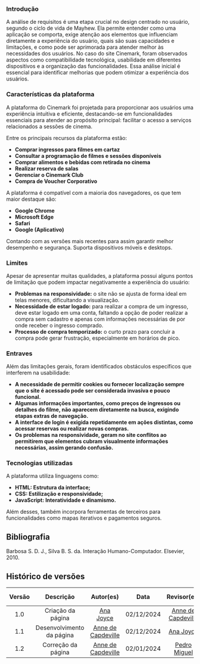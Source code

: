 ### **Introdução**

A análise de requisitos é uma etapa crucial no design centrado no usuário, segundo o ciclo de vida de Mayhew. Ela permite entender como uma aplicação se comporta, exige atenção aos elementos que influenciam diretamente a experiência do usuário, quais são suas capacidades e limitações, e como pode ser aprimorada para atender melhor às necessidades dos usuários. No caso do site Cinemark, foram observados aspectos como compatibilidade tecnológica, usabilidade em diferentes dispositivos e a organização das funcionalidades. Essa análise inicial é essencial para identificar melhorias que podem otimizar a experiência dos usuários.

### **Características da plataforma**

A plataforma do Cinemark foi projetada para proporcionar aos usuários uma experiência intuitiva e eficiente, destacando-se em funcionalidades essenciais para atender ao propósito principal: facilitar o acesso a serviços relacionados a sessões de cinema. 

Entre os principais recursos da plataforma estão:

- **Comprar ingressos para filmes em cartaz**
- **Consultar a programação de filmes e sessões disponíveis**
- **Comprar alimentos e bebidas com retirada no cinema**
- **Realizar reserva de salas**
- **Gerenciar o Cinemark Club**
- **Compra de Voucher Corporativo**


A plataforma é compatível com a maioria dos navegadores, os que tem maior destaque são:

- **Google Chrome** 
- **Microsoft Edge** 
- **Safari**
- **Google (Aplicativo)**

Contando com as versões mais recentes para assim garantir melhor desempenho e segurança. Suporta dispositivos móveis e desktops.


### **Limites**

Apesar de apresentar muitas qualidades, a plataforma possui alguns pontos de limitação que podem impactar negativamente a experiência do usuário:

- **Problemas na responsividade:** o site não se ajusta de forma ideal em telas menores, dificultando a visualização.
- **Necessidade de estar logado:** para realizar a compra de um ingresso, deve estar logado em uma conta, faltando a opção de poder realizar a compra sem cadastro e apenas com informações necessárias de por onde receber o ingresso comprado.
- **Processo de compra temporizado:** o curto prazo para concluir a compra pode gerar frustração, especialmente em horários de pico.

### **Entraves**

Além das limitações gerais, foram identificados obstáculos específicos que interferem na usabilidade:

- **A necessidade de permitir cookies ou fornecer localização sempre que o site é acessado pode ser considerada invasiva e pouco funcional.**
- **Algumas informações importantes, como preços de ingressos ou detalhes do filme, não aparecem diretamente na busca, exigindo etapas extras de navegação.**
- **A interface de login é exigida repetidamente em ações distintas, como acessar reservas ou realizar novas compras.**
- **Os problemas na responsividade, geram no site conflitos ao permitirem que elementos cubram visualmente informações necessárias, assim gerando confusão.**

### **Tecnologias utilizadas**

A plataforma utiliza linguagens como:

- **HTML: Estrutura da interface;**
- **CSS: Estilização e responsividade;**
- **JavaScript: Interatividade e dinamismo.**

Além desses, também incorpora ferramentas de terceiros para funcionalidades como mapas iterativos e pagamentos seguros.

## Bibliografia

Barbosa S. D. J., Silva B. S. da. Interação Humano-Computador. Elsevier, 2010. 


## Histórico de versões

| Versão |     Descrição      |                     Autor(es)                     |    Data    |                     Revisor(es)                     | Data de revisão |
| :----: | :----------------: | :-----------------------------------------------: | :--------: | :-------------------------------------------------: | :-------------: |
|  1.0   | Criação da página | [Ana Joyce](https://github.com/anajoyceamorim) | 02/12/2024 | [Anne de Capdeville](https://github.com/nanecapde) |   02/12/2024   |
|  1.1   | Desenvolvimento da página | [Anne de Capdeville](https://github.com/nanecapde) | 02/12/2024 | [Ana Joyce](https://github.com/anajoyceamorim) |   03/12/2024   |
|  1.2   | Correção da página | [Anne de Capdeville](https://github.com/nanecapde) | 02/01/2024 | [Pedro Miguel](https://github.com/pedromadbr) | 03/01/2025 |
